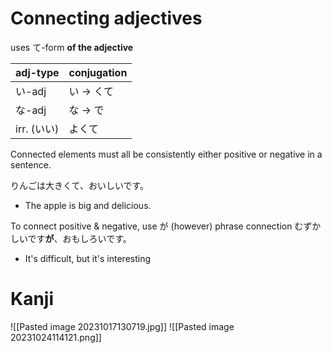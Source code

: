 # Connecting adjectives
uses て-form **of the adjective**

| adj-type | conjugation|
|----------|-------------|
| い-adj | い -> くて |
| な-adj | な -> で |
| irr. (いい) |  よくて |

Connected elements must all be consistently either positive or negative in a sentence.

りんごは大きくて、おいしいです。
- The apple is big and delicious.

To connect positive & negative, use が (however) phrase connection
むずかしいです**が**、おもしろいです。
- It's difficult, but it's interesting

# Kanji
![[Pasted image 20231017130719.jpg]]
![[Pasted image 20231024114121.png]]